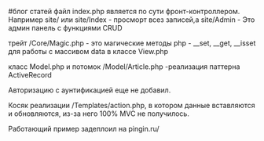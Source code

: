 #блог статей
файл index.php является по сути фронт-контроллером.
Например site/ или site/Index - просморт всез записей,а 
site/Admin - Это админ панель с функциями CRUD

трейт /Core/Magic.php - это магические методы php - __set, __get,
__isset для работы с массивом data в классе View.php

класс Model.php и потомок /Model/Article.php -реализация паттерна ActiveRecord

Авторизацию с аунтификацией еще не добавил.

Косяк реализации  /Templates/action.php, в котором данные вставляются и обновляются,
из-за него 100% MVC не получилось. 

Работающий пример задеплоил на pingin.ru/
